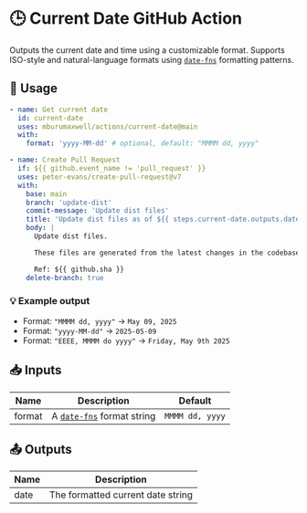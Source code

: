 # 🕒 Current Date GitHub Action

Outputs the current date and time using a customizable format. Supports ISO-style and natural-language formats using [`date-fns`](https://date-fns.org/) formatting patterns.

## 🚀 Usage

```yaml
- name: Get current date
  id: current-date
  uses: mburumaxwell/actions/current-date@main
  with:
    format: 'yyyy-MM-dd' # optional, default: "MMMM dd, yyyy"

- name: Create Pull Request
  if: ${{ github.event_name != 'pull_request' }}
  uses: peter-evans/create-pull-request@v7
  with:
    base: main
    branch: 'update-dist'
    commit-message: 'Update dist files'
    title: 'Update dist files as of ${{ steps.current-date.outputs.date }}'
    body: |
      Update dist files.

      These files are generated from the latest changes in the codebase.

      Ref: ${{ github.sha }}
    delete-branch: true
```

### 💡 Example output

- Format: `"MMMM dd, yyyy"` -> `May 09, 2025`
- Format: `"yyyy-MM-dd"` -> `2025-05-09`
- Format: `"EEEE, MMMM do yyyy"` -> `Friday, May 9th 2025`

## 📥 Inputs

| Name   | Description                                                    | Default         |
| ------ | -------------------------------------------------------------- | --------------- |
| format | A [`date-fns`](https://date-fns.org/docs/format) format string | `MMMM dd, yyyy` |

## 📤 Outputs

| Name | Description                       |
| ---- | --------------------------------- |
| date | The formatted current date string |
